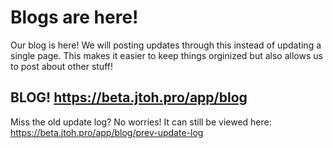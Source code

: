 <!--
Author: LoveliestJacob
Title: Blogs are here!
Summary: Blog posts have arrived to jtoh.pro; replacing the previouse update log.
-->

# Blogs are here!

Our blog is here! We will posting updates through this instead of updating a single page. This makes it easier to keep things orginized but also allows us to post about other stuff!

## BLOG! https://beta.jtoh.pro/app/blog

Miss the old update log? No worries! It can still be viewed here: https://beta.jtoh.pro/app/blog/prev-update-log
